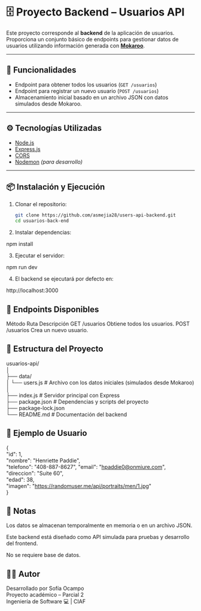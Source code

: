 # 🗄️ Proyecto Backend – Usuarios API

Este proyecto corresponde al **backend** de la aplicación de usuarios.  
Proporciona un conjunto básico de endpoints para gestionar datos de usuarios utilizando información generada con **[Mokaroo](https://www.mockaroo.com/)**.

---

## 🚀 Funcionalidades

- Endpoint para obtener todos los usuarios (`GET /usuarios`)
- Endpoint para registrar un nuevo usuario (`POST /usuarios`)
- Almacenamiento inicial basado en un archivo JSON con datos simulados desde Mokaroo.

---

## ⚙️ Tecnologías Utilizadas

- [Node.js](https://nodejs.org/)
- [Express.js](https://expressjs.com/)
- [CORS](https://www.npmjs.com/package/cors)
- [Nodemon](https://www.npmjs.com/package/nodemon) *(para desarrollo)*

---

## 📦 Instalación y Ejecución

1. Clonar el repositorio:
   ```bash
   git clone https://github.com/asmejia28/users-api-backend.git
   cd usuarios-back-end

2. Instalar dependencias:

npm install

3. Ejecutar el servidor:

npm run dev

4. El backend se ejecutará por defecto en:

http://localhost:3000


## 🔗 Endpoints Disponibles

Método	      Ruta	        Descripción
GET	         /usuarios	    Obtiene todos los usuarios.
POST	     /usuarios	    Crea un nuevo usuario.

## 📁 Estructura del Proyecto

usuarios-api/  
│  
├── data/  
│ └── users.js # Archivo con los datos iniciales (simulados desde Mokaroo)  
│  
├── index.js # Servidor principal con Express  
├── package.json # Dependencias y scripts del proyecto  
├── package-lock.json  
└── README.md # Documentación del backend 



## 📘 Ejemplo de Usuario

{  
  "id": 1,  
  "nombre": "Henriette Paddie",  
  "telefono": "408-887-8627", 
  "email": "hpaddie0@onmiure.com",  
  "direccion": "Suite 60",  
  "edad": 38,  
  "imagen": "https://randomuser.me/api/portraits/men/1.jpg"  
}

## 🧩 Notas

Los datos se almacenan temporalmente en memoria o en un archivo JSON.

Este backend está diseñado como API simulada para pruebas y desarrollo del frontend.

No se requiere base de datos.

## 👨‍💻 Autor

Desarrollado por Sofía Ocampo  
Proyecto académico – Parcial 2  
Ingeniería de Software 💻 | CIAF   
